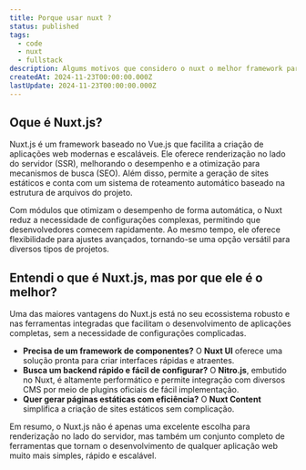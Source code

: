 ```yaml
---
title: Porque usar nuxt ?
status: published
tags:
  - code
  - nuxt
  - fullstack
description: Algums motivos que considero o nuxt o melhor framework para Saas
createdAt: 2024-11-23T00:00:00.000Z
lastUpdate: 2024-11-23T00:00:00.000Z
---
```


## Oque é Nuxt.js?

Nuxt.js é um framework baseado no Vue.js que facilita a criação de aplicações web modernas e escaláveis. Ele oferece renderização no lado do servidor (SSR), melhorando o desempenho e a otimização para mecanismos de busca (SEO). Além disso, permite a geração de sites estáticos e conta com um sistema de roteamento automático baseado na estrutura de arquivos do projeto.

Com módulos que otimizam o desempenho de forma automática, o Nuxt reduz a necessidade de configurações complexas, permitindo que desenvolvedores comecem rapidamente. Ao mesmo tempo, ele oferece flexibilidade para ajustes avançados, tornando-se uma opção versátil para diversos tipos de projetos.

## Entendi o que é Nuxt.js, mas por que ele é o melhor?

Uma das maiores vantagens do Nuxt.js está no seu ecossistema robusto e nas ferramentas integradas que facilitam o desenvolvimento de aplicações completas, sem a necessidade de configurações complicadas.

- **Precisa de um framework de componentes?** O **Nuxt UI** oferece uma solução pronta para criar interfaces rápidas e atraentes.
- **Busca um backend rápido e fácil de configurar?** O **Nitro.js**, embutido no Nuxt, é altamente performático e permite integração com diversos CMS por meio de plugins oficiais de fácil implementação.
- **Quer gerar páginas estáticas com eficiência?** O **Nuxt Content** simplifica a criação de sites estáticos sem complicação.

Em resumo, o Nuxt.js não é apenas uma excelente escolha para renderização no lado do servidor, mas também um conjunto completo de ferramentas que tornam o desenvolvimento de qualquer aplicação web muito mais simples, rápido e escalável.
